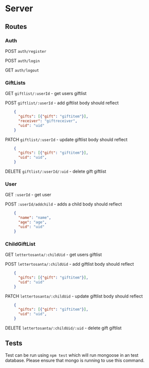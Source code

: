 # Server

## Routes

### Auth

POST `auth/register`

POST `auth/login`

GET `auth/logout`

### GiftLists

GET `giftlist/:userId` - get users giftlist

POST `giftlist/:userId` - add giftlist
body should reflect

```JSON
    {
      "gifts": [{"gift": "giftitem"}],
      "receiver": "giftreceiver",
      "uid": "uid"
    }
```

PATCH `giftlist/:userId` - update giftlist
body should reflect

```JSON
    {
      "gifts": [{"gift": "giftitem"}],
      "uid": "uid",
    }
```

DELETE `giftlist/:userId/:uid` - delete gift giftlist

### User

GET `:userId` - get user

POST `:userId/addchild` - adds a child
body should reflect

```JSON
    {
      "name": "name",
      "age": "age",
      "uid": "uid"
    }
```

### ChildGiftList

GET `lettertosanta/:childUid` - get users giftlist

POST `lettertosanta/:childUid` - add giftlist
body should reflect

```JSON
    {
      "gifts": [{"gift": "giftitem"}],
      "uid": "uid"
    }
```

PATCH `lettertosanta/:childUid` - update giftlist
body should reflect

```JSON
    {
      "gifts": [{"gift": "giftitem"}],
      "uid": "uid",
    }
```

DELETE `lettertosanta/:childUid/:uid` - delete gift giftlist

## Tests

Test can be run using `npm test` which will run mongoose in an test database. Please ensure that mongo is running to use this command.
